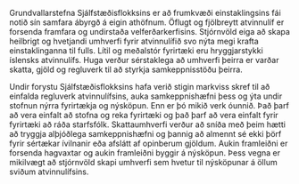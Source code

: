 Grundvallarstefna Sjálfstæðisflokksins er að frumkvæði einstaklingsins fái notið sín samfara ábyrgð á eigin athöfnum. Öflugt og fjölbreytt atvinnulíf er forsenda framfara og undirstaða  velferðarkerfisins. Stjórnvöld eiga að skapa heilbrigt og hvetjandi umhverfi fyrir atvinnulífið svo nýta megi krafta einstaklinganna til fulls. Lítil og meðalstór fyrirtæki eru hryggjarstykki íslensks atvinnulífs. Huga verður sérstaklega að umhverfi þeirra er varðar skatta, gjöld og regluverk til að styrkja samkeppnisstöðu þeirra.

Undir forystu Sjálfstæðisflokksins hafa verið stigin markviss skref til að einfalda regluverk atvinnulífsins, auka samkeppnishæfni þess og ýta undir stofnun nýrra fyrirtækja og nýsköpun. Enn er þó mikið verk óunnið. Það þarf að vera einfalt að stofna og reka fyrirtæki og það þarf að vera einfalt fyrir fyrirtæki að ráða starfsfólk. Skattaumhverfi verður að sníða með þeim hætti að tryggja alþjóðlega samkeppnishæfni og þannig að almennt sé ekki þörf fyrir sértækar ívilnanir eða afslátt af opinberum gjöldum. Aukin framleiðni er forsenda hagvaxtar og aukin framleiðni byggir á nýsköpun. Þess vegna er mikilvægt að stjórnvöld skapi umhverfi sem hvetur til nýsköpunar á öllum sviðum atvinnulífsins.